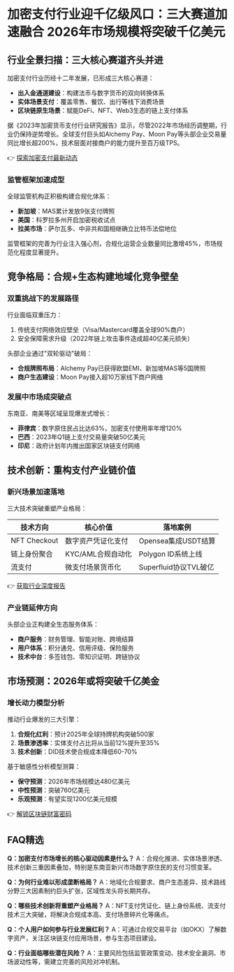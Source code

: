 # 加密支付行业迎千亿级风口：三大赛道加速融合 2026年市场规模将突破千亿美元

## 行业全景扫描：三大核心赛道齐头并进

加密支付行业历经十二年发展，已形成三大核心赛道：
- **出入金通道建设**：构建法币与数字货币的双向转换体系
- **实体场景支付**：覆盖零售、餐饮、出行等线下消费场景
- **区块链原生场景**：赋能DeFi、NFT、Web3生态的链上支付体系

据《2023年加密货币支付行业研究报告》显示，尽管2022年市场经历调整期，行业仍保持逆势增长。全球支付巨头如Alchemy Pay、Moon Pay等头部企业交易量同比增长超200%，技术层面对接商户的能力提升至百万级TPS。

👉 [探索加密支付最新动态](https://bit.ly/okx_welcome)

### 监管框架加速成型
全球监管机构正积极构建合规化体系：
- **新加坡**：MAS累计发放9张支付牌照
- **美国**：科罗拉多州开启加密税收试点
- **拉美市场**：萨尔瓦多、中非共和国相继确立比特币法偿地位

监管框架的完善为行业注入强心剂，合规化运营企业数量同比激增45%，市场规范化程度显著提升。

## 竞争格局：合规+生态构建地域化竞争壁垒

### 双重挑战下的发展路径
行业面临双重压力：
1. 传统支付网络效应壁垒（Visa/Mastercard覆盖全球90%商户）
2. 安全保障需求升级（2022年链上攻击事件造成超40亿美元损失）

头部企业通过"双轮驱动"破局：
- **合规牌照布局**：Alchemy Pay已获得欧盟EMI、新加坡MAS等5国牌照
- **商户生态建设**：Moon Pay接入超10万家线下商户网络

### 发展中市场成突破点
东南亚、南美等区域呈现爆发式增长：
- **菲律宾**：数字原住民占比达63%，加密支付使用率年增120%
- **巴西**：2023年Q1链上支付交易量突破50亿美元
- **印尼**：政府计划年内推出国家区块链支付网络

## 技术创新：重构支付产业链价值

### 新兴场景加速落地
三大技术突破重塑产业格局：

| 技术方向       | 核心价值                  | 落地案例                |
|----------------|---------------------------|-------------------------|
| NFT Checkout   | 数字资产凭证化支付        | Opensea集成USDT结算     |
| 链上身份聚合   | KYC/AML合规自动化         | Polygon ID系统上线      |
| 流支付         | 微支付场景货币化          | Superfluid协议TVL破亿   |

👉 [获取行业深度报告](https://bit.ly/okx_welcome)

### 产业链延伸方向
头部企业正构建全生态服务体系：
- **商户服务**：财务管理、智能对账、跨境结算
- **用户体系**：积分通兑、信用评级、保险服务
- **技术中台**：多签钱包、零知识证明、跨链协议

## 市场预测：2026年或将突破千亿美金

### 增长动力模型分析
推动行业爆发的三大引擎：
1. **合规化红利**：预计2025年全球持牌机构突破500家
2. **场景渗透率**：实体支付占比将从当前12%提升至35%
3. **技术创新**：DID技术使合规成本降低60-70%

基于敏感性分析模型测算：
- **保守预测**：2026年市场规模达480亿美元
- **中性预测**：突破760亿美元
- **乐观预测**：有望实现1200亿美元规模

👉 [解锁区块链财富密码](https://bit.ly/okx_welcome)

## FAQ精选

**Q：加密支付市场增长的核心驱动因素是什么？**
A：合规化推进、实体场景渗透、技术创新三重因素叠加，特别是东南亚新兴市场数字原住民的支付习惯变革。

**Q：为何行业难以形成垄断格局？**
A：地域化合规要求、商户生态差异、技术路线分野三大因素制约巨头扩张，区域性龙头将长期共存。

**Q：哪些技术创新将重塑产业格局？**
A：NFT支付凭证化、链上身份系统、流支付技术三大突破，将解决合规成本高、支付场景碎片化等痛点。

**Q：个人用户如何参与行业发展红利？**
A：可通过合规交易平台（如OKX）了解数字资产，关注区块链支付应用场景，参与生态项目建设。

**Q：行业面临哪些潜在风险？**
A：主要风险包括监管政策变动、技术安全漏洞、市场波动性等，需建立完善的风险对冲机制。